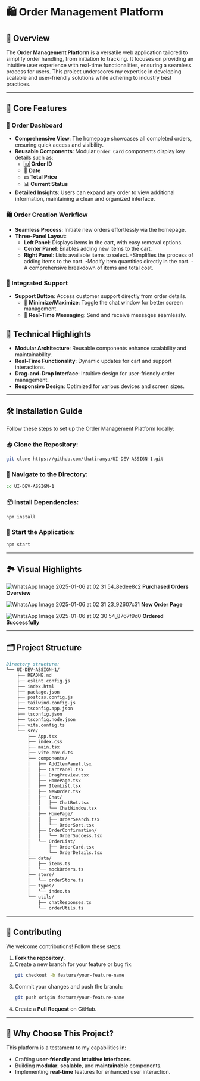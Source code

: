 # 🛍️ Order Management Platform

## 🌟 Overview
The **Order Management Platform** is a versatile web application tailored to simplify order handling, from initiation to tracking. It focuses on providing an intuitive user experience with real-time functionalities, ensuring a seamless process for users. This project underscores my expertise in developing scalable and user-friendly solutions while adhering to industry best practices.

---


## 🚀 Core Features

### 📑 Order Dashboard
- **Comprehensive View**: The homepage showcases all completed orders, ensuring quick access and visibility.
- **Reusable Components**: Modular `Order Card` components display key details such as:
  - 🆔 **Order ID**
  - 📆 **Date**
  - 💵 **Total Price**
  - 📊 **Current Status**
- **Detailed Insights**: Users can expand any order to view additional information, maintaining a clean and organized interface.

### 🛍️ Order Creation Workflow
- **Seamless Process**: Initiate new orders effortlessly via the homepage.
- **Three-Panel Layout**:
  - **Left Panel**: Displays items in the cart, with easy removal options.
  - **Center Panel**: Enables adding new items to the cart.
  - **Right Panel**: Lists available items to select.
-Simplifies the process of adding items to the cart.
-Modify item quantities directly in the cart.
-A comprehensive breakdown of items and total cost.

### 💬 Integrated Support
- **Support Button**: Access customer support directly from order details.
  - 🔄 **Minimize/Maximize**: Toggle the chat window for better screen management.
  - 📧 **Real-Time Messaging**: Send and receive messages seamlessly.

## 🔧 Technical Highlights
- **Modular Architecture**: Reusable components enhance scalability and maintainability.
- **Real-Time Functionality**: Dynamic updates for cart and support interactions.
- **Drag-and-Drop Interface**: Intuitive design for user-friendly order management.
- **Responsive Design**: Optimized for various devices and screen sizes.

---


## 🛠️ Installation Guide
Follow these steps to set up the Order Management Platform locally:

### 📥 Clone the Repository:
```bash
git clone https://github.com/thatiramya/UI-DEV-ASSIGN-1.git
```

### 📂 Navigate to the Directory:
```bash
cd UI-DEV-ASSIGN-1
```

### 📦 Install Dependencies:
```bash
npm install
```

### 🚀 Start the Application:
```bash
npm start
```

---


## 🏞️ Visual Highlights
![WhatsApp Image 2025-01-06 at 02 31 54_8edee8c2](https://github.com/user-attachments/assets/7ec921b4-5b40-4894-9719-40a6fe3d2695)
**Purchased Orders Overview**

![WhatsApp Image 2025-01-06 at 02 31 23_92607c31](https://github.com/user-attachments/assets/3a7296f4-360d-4f11-92fc-ee24cd42873b)
**New Order Page**

![WhatsApp Image 2025-01-06 at 02 30 54_8767f9d0](https://github.com/user-attachments/assets/0f09b3bd-df7a-494e-88c1-e1cdf6e0d3e1)
**Ordered Successfully**

---


## 🗂️ Project Structure
```markdown
Directory structure:
└── UI-DEV-ASSIGN-1/
    ├── README.md
    ├── eslint.config.js
    ├── index.html
    ├── package.json
    ├── postcss.config.js
    ├── tailwind.config.js
    ├── tsconfig.app.json
    ├── tsconfig.json
    ├── tsconfig.node.json
    ├── vite.config.ts
    └── src/
        ├── App.tsx
        ├── index.css
        ├── main.tsx
        ├── vite-env.d.ts
        ├── components/
        │   ├── AddItemPanel.tsx
        │   ├── CartPanel.tsx
        │   ├── DragPreview.tsx
        │   ├── HomePage.tsx
        │   ├── ItemList.tsx
        │   ├── NewOrder.tsx
        │   ├── Chat/
        │   │   ├── ChatBot.tsx
        │   │   └── ChatWindow.tsx
        │   ├── HomePage/
        │   │   ├── OrderSearch.tsx
        │   │   └── OrderSort.tsx
        │   ├── OrderConfirmation/
        │   │   └── OrderSuccess.tsx
        │   └── OrderList/
        │       ├── OrderCard.tsx
        │       └── OrderDetails.tsx
        ├── data/
        │   ├── items.ts
        │   └── mockOrders.ts
        ├── store/
        │   └── orderStore.ts
        ├── types/
        │   └── index.ts
        └── utils/
            ├── chatResponses.ts
            └── orderUtils.ts
```

---

## 🤝 Contributing

We welcome contributions! Follow these steps:

1. **Fork the repository**.
2. Create a new branch for your feature or bug fix:
   ```bash
   git checkout -b feature/your-feature-name
   ```
3. Commit your changes and push the branch:
   ```bash
   git push origin feature/your-feature-name
   ```
4. Create a **Pull Request** on GitHub.

---


## 🎯 Why Choose This Project?
This platform is a testament to my capabilities in:
- Crafting **user-friendly** and **intuitive interfaces**.
- Building **modular**, **scalable**, and **maintainable** components.
- Implementing **real-time** features for enhanced user interaction.

